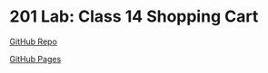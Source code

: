 # 201 Lab: Class 14 Shopping Cart

[GitHub Repo](https://github.com/Jeremy-Cleland/shopping-cart)

[GitHub Pages](https://jeremy-cleland.github.io/shopping-cart/)
